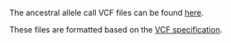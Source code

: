 The ancestral allele call VCF files can be found [here](https://www.dropbox.com/scl/fo/qos97o2srbtfv0s6jgyaz/ANwtOzNN9IkTkT30cB-Yu-8?rlkey=hxmw7s6ky2g9xd7vlrghnvj3u&st=iq5ttii9&dl=0).

These files are formatted based on the [VCF specification](chrome-extension://efaidnbmnnnibpcajpcglclefindmkaj/https://samtools.github.io/hts-specs/VCFv4.2.pdf).